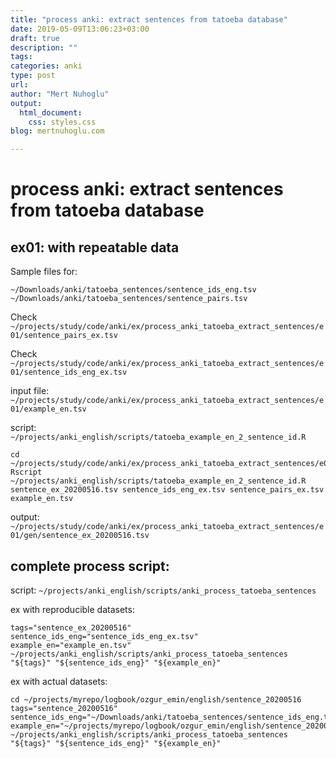 ```yaml
---
title: "process anki: extract sentences from tatoeba database"
date: 2019-05-09T13:06:23+03:00 
draft: true
description: ""
tags:
categories: anki
type: post
url:
author: "Mert Nuhoglu"
output:
  html_document:
    css: styles.css
blog: mertnuhoglu.com

---
```


# process anki: extract sentences from tatoeba database

## ex01: with repeatable data

Sample files for:

`~/Downloads/anki/tatoeba_sentences/sentence_ids_eng.tsv`
`~/Downloads/anki/tatoeba_sentences/sentence_pairs.tsv`

Check `~/projects/study/code/anki/ex/process_anki_tatoeba_extract_sentences/e01/sentence_pairs_ex.tsv`

Check `~/projects/study/code/anki/ex/process_anki_tatoeba_extract_sentences/e01/sentence_ids_eng_ex.tsv`

input file: `~/projects/study/code/anki/ex/process_anki_tatoeba_extract_sentences/e01/example_en.tsv`

script: `~/projects/anki_english/scripts/tatoeba_example_en_2_sentence_id.R`

``` 
cd ~/projects/study/code/anki/ex/process_anki_tatoeba_extract_sentences/e01
Rscript ~/projects/anki_english/scripts/tatoeba_example_en_2_sentence_id.R sentence_ex_20200516.tsv sentence_ids_eng_ex.tsv sentence_pairs_ex.tsv example_en.tsv
``` 

output: `~/projects/study/code/anki/ex/process_anki_tatoeba_extract_sentences/e01/gen/sentence_ex_20200516.tsv`

## complete process script:

script: `~/projects/anki_english/scripts/anki_process_tatoeba_sentences`

ex with reproducible datasets:

``` 
tags="sentence_ex_20200516"
sentence_ids_eng="sentence_ids_eng_ex.tsv"
example_en="example_en.tsv"
~/projects/anki_english/scripts/anki_process_tatoeba_sentences "${tags}" "${sentence_ids_eng}" "${example_en}"
``` 

ex with actual datasets:

``` 
cd ~/projects/myrepo/logbook/ozgur_emin/english/sentence_20200516
tags="sentence_20200516"
sentence_ids_eng="~/Downloads/anki/tatoeba_sentences/sentence_ids_eng.tsv"
example_en="~/projects/myrepo/logbook/ozgur_emin/english/sentence_20200516/example_en.tsv"
~/projects/anki_english/scripts/anki_process_tatoeba_sentences "${tags}" "${sentence_ids_eng}" "${example_en}"
``` 


